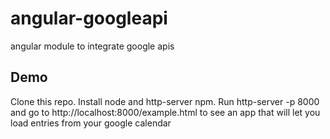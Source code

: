 angular-googleapi
=================

angular module to integrate google apis

Demo
----

Clone this repo. Install node and http-server npm. Run http-server -p 8000
and go to http://localhost:8000/example.html to see an app that will let you load
entries from your google calendar